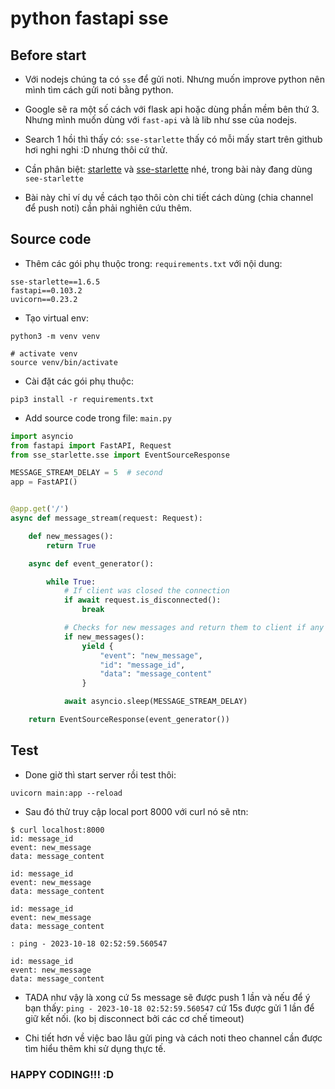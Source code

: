 # python fastapi sse

## Before start

- Với nodejs chúng ta có `sse` để gửi noti. Nhưng muốn improve python nên mình tìm cách gửi noti bằng python.

- Google sẽ ra một số cách với flask api hoặc dùng phần mềm bên thứ 3. Nhưng mình muốn dùng với `fast-api` và là lib như sse của nodejs.

- Search 1 hồi thì thấy có: `sse-starlette` thấy có mỗi mấy start trên github hơi nghi nghi :D nhưng thôi cứ thử.

- Cần phân biệt: [starlette](https://github.com/encode/starlette) và [sse-starlette](https://github.com/sysid/sse-starlette) nhé, trong bài này đang dùng `see-starlette`

- Bài này chỉ ví dụ về cách tạo thôi còn chi tiết cách dùng (chia channel để push noti) cần phải nghiên cứu thêm.

## Source code

- Thêm các gói phụ thuộc trong: `requirements.txt` với nội dung:

```
sse-starlette==1.6.5
fastapi==0.103.2
uvicorn==0.23.2
```

- Tạo virtual env:

```
python3 -m venv venv

# activate venv
source venv/bin/activate
```

- Cài đặt các gói phụ thuộc:

```
pip3 install -r requirements.txt
```

- Add source code trong file: `main.py`

```python
import asyncio
from fastapi import FastAPI, Request
from sse_starlette.sse import EventSourceResponse

MESSAGE_STREAM_DELAY = 5  # second
app = FastAPI()


@app.get('/')
async def message_stream(request: Request):

    def new_messages():
        return True

    async def event_generator():

        while True:
            # If client was closed the connection
            if await request.is_disconnected():
                break

            # Checks for new messages and return them to client if any
            if new_messages():
                yield {
                    "event": "new_message",
                    "id": "message_id",
                    "data": "message_content"
                }

            await asyncio.sleep(MESSAGE_STREAM_DELAY)

    return EventSourceResponse(event_generator())
```

## Test

- Done giờ thì start server rồi test thôi:

```
uvicorn main:app --reload
```

- Sau đó thử truy cập local port 8000 với curl nó sẽ ntn:

```
$ curl localhost:8000
id: message_id
event: new_message
data: message_content

id: message_id
event: new_message
data: message_content

id: message_id
event: new_message
data: message_content

: ping - 2023-10-18 02:52:59.560547

id: message_id
event: new_message
data: message_content
```

- TADA như vậy là xong cứ 5s message sẽ được push 1 lần và nếu để ý bạn thấy: `ping - 2023-10-18 02:52:59.560547` cứ 15s được gửi 1 lần để giữ kết nối. (ko bị disconnect bởi các cơ chế timeout)

- Chi tiết hơn về việc bao lâu gửi ping và cách noti theo channel cần được tìm hiểu thêm khi sử dụng thực tế.

### HAPPY CODING!!! :D

